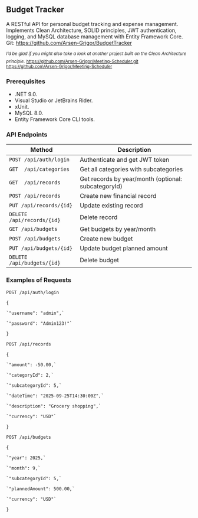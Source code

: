 ## Budget Tracker

A RESTful API for personal budget tracking and expense management. Implements Clean Architecture, SOLID principles, JWT authentication, logging, and MySQL database management with Entity Framework Core.
Git: https://github.com/Arsen-Grigor/BudgetTracker

<sub>*I’d be glad if you might also take a look at another project built on the Clean Architecture principle.*</sub>
<sub>https://github.com/Arsen-Grigor/Meeting-Scheduler.git</sub>
<sub>https://github.com/Arsen-Grigor/Meeting-Scheduler</sub>

### Prerequisites

- .NET 9.0.
- Visual Studio or JetBrains Rider.
- xUnit.
- MySQL 8.0.
- Entity Framework Core CLI tools.

### API Endpoints

| Method | Description |
|-|-|
`POST /api/auth/login` | Authenticate and get JWT token
`GET  /api/categories`| Get all categories with subcategories
`GET  /api/records`| Get records by year/month (optional: subcategoryId)
`POST /api/records`| Create new financial record
`PUT /api/records/{id}`| Update existing record
`DELETE /api/records/{id}`| Delete record
`GET /api/budgets`| Get budgets by year/month
`POST /api/budgets`| Create new budget
`PUT /api/budgets/{id}` | Update budget planned amount
`DELETE /api/budgets/{id}`| Delete budget

### Examples of Requests

`POST /api/auth/login`

`{`

    `"username": "admin",`
    
    `"password": "Admin123!"`
    
`}`

`POST /api/records`

`{`

    `"amount": -50.00,`
    
    `"categoryId": 2,`
    
    `"subcategoryId": 5,`
    
    `"dateTime": "2025-09-25T14:30:00Z",`
    
    `"description": "Grocery shopping",`
    
    `"currency": "USD"`
    
`}`

`POST /api/budgets`

`{`

    `"year": 2025,`
    
    `"month": 9,`
    
    `"subcategoryId": 5,`
    
    `"plannedAmount": 500.00,`
    
    `"currency": "USD"`
    
`}`
